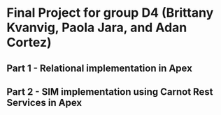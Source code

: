 # Final Project for group D4 (Brittany Kvanvig, Paola Jara, and Adan Cortez)

## Part 1 - Relational implementation in Apex
## Part 2 - SIM implementation using Carnot Rest Services in Apex
